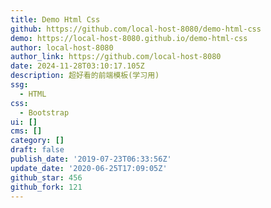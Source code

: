 ```yaml
---
title: Demo Html Css
github: https://github.com/local-host-8080/demo-html-css
demo: https://local-host-8080.github.io/demo-html-css
author: local-host-8080
author_link: https://github.com/local-host-8080
date: 2024-11-28T03:10:17.105Z
description: 超好看的前端模板(学习用)
ssg:
  - HTML
css:
  - Bootstrap
ui: []
cms: []
category: []
draft: false
publish_date: '2019-07-23T06:33:56Z'
update_date: '2020-06-25T17:09:05Z'
github_star: 456
github_fork: 121
---
```

